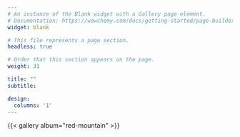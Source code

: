 ```yaml
---
# An instance of the Blank widget with a Gallery page element.
# Documentation: https://wowchemy.com/docs/getting-started/page-builder/
widget: blank

# This file represents a page section.
headless: true

# Order that this section appears on the page.
weight: 31

title: ""
subtitle:

design:
  columns: '1'
---
```


{{< gallery album="red-mountain" >}}
